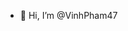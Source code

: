 - 👋 Hi, I’m @VinhPham47

<!---
VinhPham47/VinhPham47 is a ✨ special ✨ repository because its `README.md` (this file) appears on your GitHub profile.
You can click the Preview link to take a look at your changes.
--->
